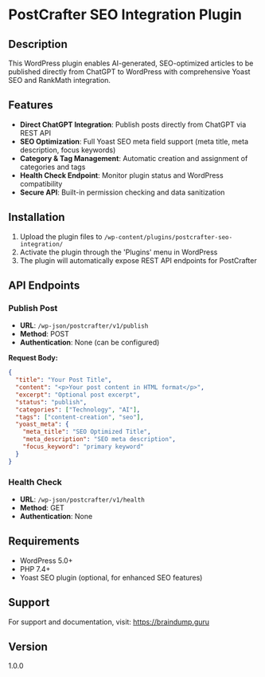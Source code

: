 # PostCrafter SEO Integration Plugin

## Description
This WordPress plugin enables AI-generated, SEO-optimized articles to be published directly from ChatGPT to WordPress with comprehensive Yoast SEO and RankMath integration.

## Features
- **Direct ChatGPT Integration**: Publish posts directly from ChatGPT via REST API
- **SEO Optimization**: Full Yoast SEO meta field support (meta title, meta description, focus keywords)
- **Category & Tag Management**: Automatic creation and assignment of categories and tags
- **Health Check Endpoint**: Monitor plugin status and WordPress compatibility
- **Secure API**: Built-in permission checking and data sanitization

## Installation
1. Upload the plugin files to `/wp-content/plugins/postcrafter-seo-integration/`
2. Activate the plugin through the 'Plugins' menu in WordPress
3. The plugin will automatically expose REST API endpoints for PostCrafter

## API Endpoints

### Publish Post
- **URL**: `/wp-json/postcrafter/v1/publish`
- **Method**: POST
- **Authentication**: None (can be configured)

**Request Body:**
```json
{
  "title": "Your Post Title",
  "content": "<p>Your post content in HTML format</p>",
  "excerpt": "Optional post excerpt",
  "status": "publish",
  "categories": ["Technology", "AI"],
  "tags": ["content-creation", "seo"],
  "yoast_meta": {
    "meta_title": "SEO Optimized Title",
    "meta_description": "SEO meta description",
    "focus_keyword": "primary keyword"
  }
}
```

### Health Check
- **URL**: `/wp-json/postcrafter/v1/health`
- **Method**: GET
- **Authentication**: None

## Requirements
- WordPress 5.0+
- PHP 7.4+
- Yoast SEO plugin (optional, for enhanced SEO features)

## Support
For support and documentation, visit: https://braindump.guru

## Version
1.0.0 